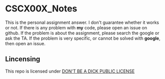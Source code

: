 # CSCX00X_Notes

This is the personal assignment answer. 
I don't guarantee whether it works or not.
If there is any problem with **my** code, please open an issue on github. If the problem is about the assignment, please search the google or ask the TA. If the problem is very specific, or cannot be solved with **google**, then open an issue.

## Lincensing
This repo is licensed under [DON'T BE A DICK PUBLIC LICENSE](http://www.dbad-license.org)
